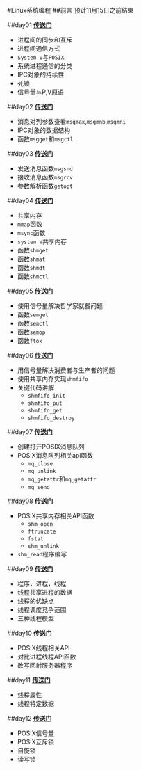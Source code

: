 #Linux系统编程
##前言
预计11月15日之前结束

##day01
[**传送门**](day01.md)

* 进程间的同步和互斥
* 进程间通信方式
* `System V`与`POSIX`
* 系统进程通信的分类
* IPC对象的持续性
* 死锁
* 信号量与P,V原语

##day02
[**传送门**](day02.md)

* 消息对列参数查看`msgmax`,`msgmnb`,`msgmni`
* IPC对象的数据结构
* 函数`msgget`和`msgctl`

##day03
[**传送门**](day03.md)

* 发送消息函数`msgsnd`
* 接收消息函数`msgrcv`
* 参数解析函数`getopt`


##day04
[**传送门**](day04.md)

* 共享内存
* `mmap`函数
* `msync`函数
* `system V`共享内存
* 函数`shmget`
* 函数`shmat`
* 函数`shmdt`
* 函数`shmctl`

##day05
[**传送门**](day05.md)

* 使用信号量解决哲学家就餐问题
* 函数`semget`
* 函数`semctl`
* 函数`semop`
* 函数`ftok`

##day06
[**传送门**](day06.md)

* 用信号量解决消费者与生产者的问题
* 使用共享内存实现`shmfifo`
* 关键代码讲解
   * `shmfifo_init`
   * `shmfifo_put`
   * `shmfifo_get`
   * `shmfifo_destroy`

##day07
[**传送门**](day07.md)

* 创建打开POSIX消息队列
* POSIX消息队列相关api函数
   * `mq_close`
   * `mq_unlink`
   * `mq_getattr`和`mq_getattr`
   * `mq_send`

##day08
[**传送门**](day08.md)

* POSIX共享内存相关API函数
   * `shm_open`
   * `ftruncate`
   * `fstat`
   * `shm_unlink`
* `shm_read`程序编写

##day09
[**传送门**](day09.md)

* 程序，进程，线程
* 线程共享进程的数据
* 线程的优缺点
* 线程调度竞争范围
* 三种线程模型

##day10
[**传送门**](day10.md)

* POSIX线程相关API
* 对比进程线程API函数
* 改写回射服务器程序


##day11
[**传送门**](day11.md)

* 线程属性
* 线程特定数据

##day12
[**传送门**](day12.md)

* POSIX信号量
* POSIX互斥锁
* 自旋锁
* 读写锁

